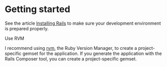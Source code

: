 # Getting started

See the article [Installing Rails](http://railsapps.github.io/installing-rails.html) to make sure your development environment is prepared properly.

Use RVM

I recommend using [rvm](https://rvm.io/), the Ruby Version Manager, to create a project-specific gemset for the application. If you generate the application with the Rails Composer tool, you can create a project-specific gemset.
